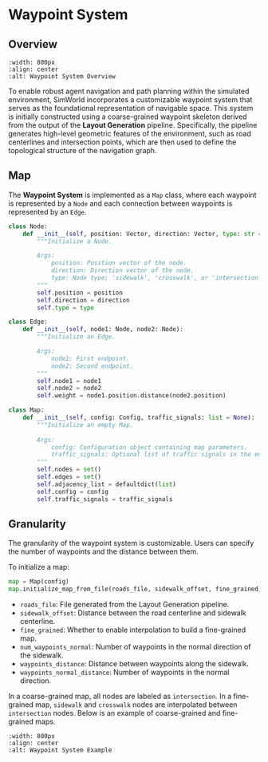 # Waypoint System

## Overview
```{image} ../assets/waypoint_system.png
:width: 800px
:align: center
:alt: Waypoint System Overview
```

To enable robust agent navigation and path planning within the simulated environment, SimWorld incorporates a customizable waypoint system that serves as the foundational representation of navigable space. This system is initially constructed using a coarse-grained waypoint skeleton derived from the output of the **Layout Generation** pipeline. Specifically, the pipeline generates high-level geometric features of the environment, such as road centerlines and intersection points, which are then used to define the topological structure of the navigation graph.

## Map
The **Waypoint System** is implemented as a `Map` class, where each waypoint is represented by a `Node` and each connection between waypoints is represented by an `Edge`.
```python
class Node:
    def __init__(self, position: Vector, direction: Vector, type: str = 'sidewalk'):
        """Initialize a Node.

        Args:
            position: Position vector of the node.
            direction: Direction vector of the node.
            type: Node type; 'sidewalk', 'crosswalk', or 'intersection'.
        """
        self.position = position
        self.direction = direction
        self.type = type

class Edge:
    def __init__(self, node1: Node, node2: Node):
        """Initialize an Edge.

        Args:
            node1: First endpoint.
            node2: Second endpoint.
        """
        self.node1 = node1
        self.node2 = node2
        self.weight = node1.position.distance(node2.position)

class Map:
    def __init__(self, config: Config, traffic_signals: list = None):
        """Initialize an empty Map.
        
        Args:
            config: Configuration object containing map parameters.
            traffic_signals: Optional list of traffic signals in the environment. Used when an agent needs to follow the traffic rules.
        """
        self.nodes = set()
        self.edges = set()
        self.adjacency_list = defaultdict(list)
        self.config = config
        self.traffic_signals = traffic_signals
```

## Granularity
The granularity of the waypoint system is customizable. Users can specify the number of waypoints and the distance between them.

To initialize a map:
```python
map = Map(config)
map.initialize_map_from_file(roads_file, sidewalk_offset, fine_grained, num_waypoints_normal, waypoints_distance, waypoints_normal_distance)
```
+ `roads_file`: File generated from the Layout Generation pipeline.
+ `sidewalk_offset`: Distance between the road centerline and sidewalk centerline.
+ `fine_grained`: Whether to enable interpolation to build a fine-grained map.
+ `num_waypoints_normal`: Number of waypoints in the normal direction of the sidewalk.
+ `waypoints_distance`: Distance between waypoints along the sidewalk.
+ `waypoints_normal_distance`: Number of waypoints in the normal direction.

In a coarse-grained map, all nodes are labeled as `intersection`. In a fine-grained map, `sidewalk` and `crosswalk` nodes are interpolated between `intersection` nodes. Below is an example of coarse-grained and fine-grained maps. 

```{image} ../assets/waypoint_example.png
:width: 800px
:align: center
:alt: Waypoint System Example
```